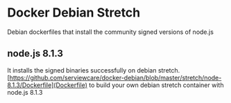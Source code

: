 # Docker Debian Stretch

Debian dockerfiles that install the community signed versions of node.js

## node.js 8.1.3

It installs the signed binaries successfully on debian stretch.
[https://github.com/serviewcare/docker-debian/blob/master/stretch/node-8.1.3/Dockerfile](Dockerfile) to build your own debian 
stretch container with node.js 8.1.3
